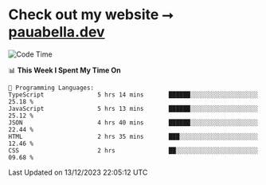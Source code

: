 # Check out my website ⭢ [pauabella.dev](https://pauabella.dev)

<!--START_SECTION:waka-->
![Code Time](http://img.shields.io/badge/Code%20Time-2%2C776%20hrs%2051%20mins-blue)

📊 **This Week I Spent My Time On** 

```text
💬 Programming Languages: 
TypeScript               5 hrs 14 mins       ██████░░░░░░░░░░░░░░░░░░░   25.18 % 
JavaScript               5 hrs 13 mins       ██████░░░░░░░░░░░░░░░░░░░   25.12 % 
JSON                     4 hrs 40 mins       ██████░░░░░░░░░░░░░░░░░░░   22.44 % 
HTML                     2 hrs 35 mins       ███░░░░░░░░░░░░░░░░░░░░░░   12.46 % 
CSS                      2 hrs               ██░░░░░░░░░░░░░░░░░░░░░░░   09.68 % 
```


 Last Updated on 13/12/2023 22:05:12 UTC
<!--END_SECTION:waka-->
